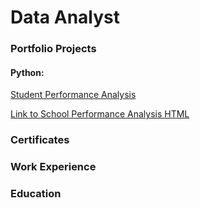 # Data Analyst

### Portfolio Projects
#### Python: 
[Student Performance Analysis](https://github.com/MelodiousMeadow/melodiousmeadow.github.io/blob/main/SchoolPerformanceAnalysis.ipynb)

<a href="https://raw.githubusercontent.com/MelodiousMeadow/melodiousmeadow.github.io/main/SchoolPerformanceAnalysis.html" target="_blank">Link to School Performance Analysis HTML</a>

  
### Certificates

### Work Experience

### Education 




